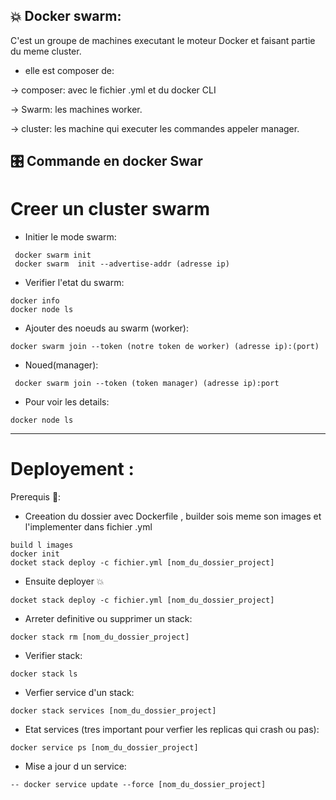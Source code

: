 ## 💥 Docker swarm:  

C'est un groupe de machines executant le moteur Docker et faisant partie du meme cluster.

- elle est composer de:

-> composer: avec le fichier .yml et du docker CLI

-> Swarm: les machines worker. 

-> cluster: les machine qui executer les commandes appeler manager.

## 🎛️ Commande en docker Swar  
# Creer un cluster swarm 
- Initier le mode swarm:
```
 docker swarm init  
 docker swarm  init --advertise-addr (adresse ip)
```

- Verifier l'etat du swarm:
```
docker info 
docker node ls
```

- Ajouter des noeuds au swarm (worker):  
```
docker swarm join --token (notre token de worker) (adresse ip):(port)
```
- Noued(manager):  
```
 docker swarm join --token (token manager) (adresse ip):port
```
- Pour voir les details:  
 ```
docker node ls
```
<hr>

# Deployement  :
 Prerequis 🛄:
 - Creeation du dossier avec Dockerfile , builder sois meme son images et l'implementer dans fichier .yml
```
build l images
docker init
docket stack deploy -c fichier.yml [nom_du_dossier_project]
```
- Ensuite deployer 💥
```
docket stack deploy -c fichier.yml [nom_du_dossier_project]
```
- Arreter definitive ou supprimer un stack:
```
docker stack rm [nom_du_dossier_project]
```
- Verifier stack:
```
docker stack ls
```
- Verfier service d'un stack:
``` 
docker stack services [nom_du_dossier_project]
```
- Etat services (tres important pour verfier les replicas qui crash ou pas):
```
docker service ps [nom_du_dossier_project]
```
- Mise a jour d un service:
```
-- docker service update --force [nom_du_dossier_project] 
```
